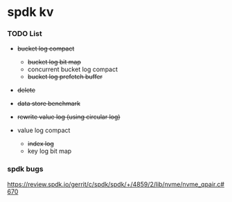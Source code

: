 # spdk kv

### TODO List
+ ~~bucket log compact~~

    + ~~bucket log bit map~~ 
    + concurrent bucket log compact
    + ~~bucket log prefetch buffer~~

+ ~~delete~~
+ ~~data store benchmark~~
+ ~~rewrite value log (using circular log)~~
+ value log compact

    + ~~index log~~
    + key log bit map

### spdk bugs

https://review.spdk.io/gerrit/c/spdk/spdk/+/4859/2/lib/nvme/nvme_qpair.c#670